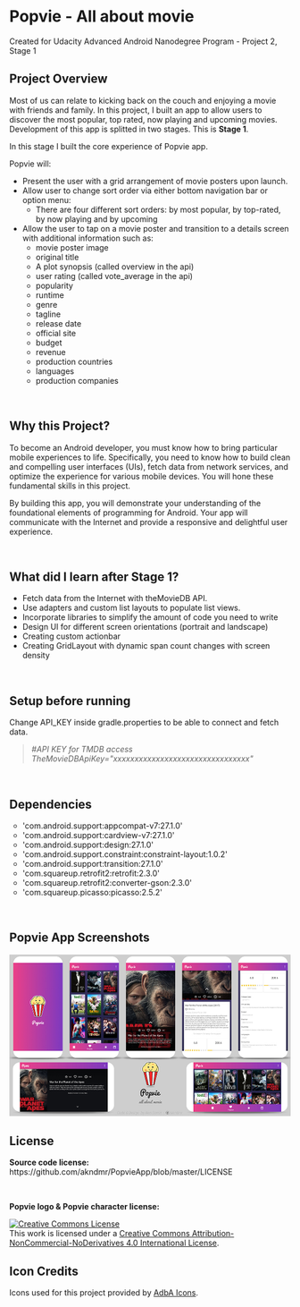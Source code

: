 <h1>Popvie - All about movie</h1>

<p>Created for Udacity Advanced Android Nanodegree Program - Project 2, Stage 1</p>

<h2 id="project-overview">Project Overview</h2>
<p>Most of us can relate to kicking back on the couch and enjoying a movie with friends and family. In this project, I built an app to allow users to discover the most popular, top rated, now playing and upcoming movies. Development of this app is splitted in two stages. This is <strong>Stage 1</strong>.</p>
<p>In this stage I built the core experience of Popvie app.</p>
<p>Popvie will:</p>
<ul>
<li>Present the user with a grid arrangement of movie posters upon launch.</li>
<li>Allow user to change sort order via either bottom navigation bar or option menu:
<ul>
<li>There are four different sort orders: by most popular, by top-rated, by now playing and by upcoming</li>
</ul>
</li>
<li>Allow the user to tap on a movie poster and transition to a details screen with additional information such as:<br />
<ul>
<li>movie poster image</li>
<li>original title</li>
<li>A plot synopsis (called overview in the api)</li>
<li>user rating (called vote_average in the api)</li>
<li>popularity</li>
<li>runtime</li>
<li>genre</li>
<li>tagline</li>
<li>release date</li>
<li>official site</li>
<li>budget</li>
<li>revenue</li>
<li>production countries</li>
<li>languages</li>
<li>production companies</li>
</ul>
</li>
</ul>
<p>&nbsp;</p>
<h2 id="why-this-project-">Why this Project?</h2>
<p>To become an Android developer, you must know how to bring particular mobile experiences to life. Specifically, you need to know how to build clean and compelling user interfaces (UIs), fetch data from network services, and optimize the experience for various mobile devices. You will hone these fundamental skills in this project.</p>
<p>By building this app, you will demonstrate your understanding of the foundational elements of programming for Android. Your app will communicate with the Internet and provide a responsive and delightful user experience.</p>
<p>&nbsp;</p>
<h2 id="what-will-i-learn-after-stage-1-">What did I learn after Stage 1?</h2>
<ul>
<li>Fetch data from the Internet with theMovieDB API.</li>
<li>Use adapters and custom list layouts to populate list views.</li>
<li>Incorporate libraries to simplify the amount of code you need to write</li>
<li>Design UI for different screen orientations (portrait and landscape)</li>
<li>Creating custom actionbar</li>
<li>Creating GridLayout with dynamic span count changes with screen density</li>
</ul>
<p>&nbsp;</p>
<h2>Setup before running</h2>
<p>Change API_KEY inside gradle.properties to be able to connect and fetch data.</p>
<blockquote>
<p><em>#API KEY for TMDB access TheMovieDBApiKey="xxxxxxxxxxxxxxxxxxxxxxxxxxxxxxxx"</em></p>
</blockquote>
<p>&nbsp;</p>
<h2>Dependencies</h2>
<ul style="list-style-type: circle;">
<li>'com.android.support:appcompat-v7:27.1.0'</li>
<li>'com.android.support:cardview-v7:27.1.0'</li>
<li>'com.android.support:design:27.1.0'</li>
<li>'com.android.support.constraint:constraint-layout:1.0.2'</li>
<li>'com.android.support:transition:27.1.0'</li>
<li>'com.squareup.retrofit2:retrofit:2.3.0'</li>
<li>'com.squareup.retrofit2:converter-gson:2.3.0'</li>
<li>'com.squareup.picasso:picasso:2.5.2'</li>
</ul>
<p>&nbsp;</p>
<h2 id="project-overview">Popvie App Screenshots</h2>
<p><img src="Popvie App - Screenshots Minified.jpg" alt="Popvie App Screenshots" /></p>

<h2>License</h2>
<p><strong>Source code license:</strong> https://github.com/akndmr/PopvieApp/blob/master/LICENSE</p>
<p>&nbsp;</p>
<p><strong>Popvie logo &amp; Popvie character license:</strong></p>
<a rel="license" href="http://creativecommons.org/licenses/by-nc-nd/4.0/"><img alt="Creative Commons License" style="border-width:0" src="https://i.creativecommons.org/l/by-nc-nd/4.0/88x31.png" /></a><br />This work is licensed under a <a rel="license" href="http://creativecommons.org/licenses/by-nc-nd/4.0/">Creative Commons Attribution-NonCommercial-NoDerivatives 4.0 International License</a>.

<h2>Icon Credits</h2>
Icons used for this project provided by <a href="https://github.com/akndmr/adbaicons">AdbA Icons</a>.
